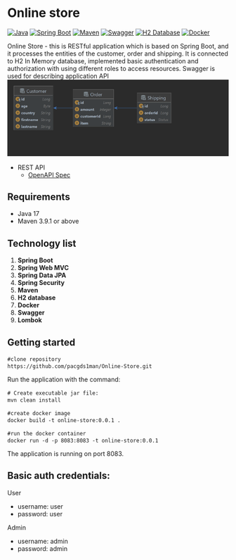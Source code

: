 # Online store
[![Java](https://img.shields.io/badge/Java-17-blue)](https://www.oracle.com/java/technologies/downloads/#java17)
[![Spring Boot](https://img.shields.io/badge/Spring%20Boot-3.1.0-brightgreen)](https://spring.io/projects/spring-boot)
[![Maven](https://img.shields.io/badge/Maven-indigo)](https://maven.apache.org/)
[![Swagger](https://img.shields.io/badge/Swagger-blue)](https://your-swagger-url.com/)
[![H2 Database](https://img.shields.io/badge/H2%20Database-orange)](https://www.h2database.com/html/main.html)
[![Docker](https://img.shields.io/badge/Docker-blue)](https://www.docker.com/)

Online Store - this is RESTful application which is based on Spring Boot, and it processes the entities of the customer, order and shipping. It is connected to H2 In Memory database, implemented basic authentication and authorization with using different roles to access resources.
Swagger is used for describing application API
![Schema](schema.png)

- REST API
    - [OpenAPI Spec](http://localhost:8083/swagger-ui/index.html)

## Requirements
* Java 17
* Maven 3.9.1 or above

## Technology list

1. **Spring Boot**
2. **Spring Web MVC**
3. **Spring Data JPA**
4. **Spring Security**
5. **Maven**
6. **H2 database**
7. **Docker**
8. **Swagger**
9. **Lombok**

## Getting started

```shell
#clone repository
https://github.com/pacgds1man/Online-Store.git
```

Run the application with the command:

```shell
# Create executable jar file:
mvn clean install
```

```shell
#create docker image
docker build -t online-store:0.0.1 .
```

```shell
#run the docker container
docker run -d -p 8083:8083 -t online-store:0.0.1
```
The application is running on port 8083.


## Basic auth credentials:
User
- username: user
- password: user

Admin
- username: admin
- password: admin
